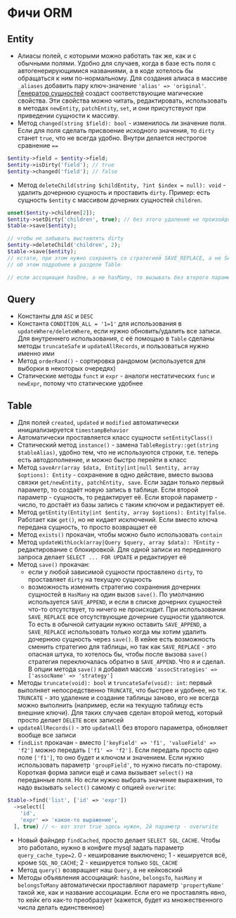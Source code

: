 # Фичи ORM

## Entity
* Алиасы полей, с которыми можно работать так же, как и с обычными полями.
Удобно для случаев, когда в базе есть поля с автогенерирующимися названиями, а в коде хотелось бы обращаться к ним по-нормальному. 
Для создания алиаса в массиве `_aliases` добавить пару ключ-значение `'alias' => 'original'`. 
[Генератор сущностей](../EntityBuilder) создаст соответствующие магические свойства. 
Эти свойства можно читать, редактировать, использовать в методах `newEntity`, `patchEntity`, `set`, и они присутствуют при приведении сущности к массиву.
* Метод `changed(string $field): bool` - изменилось ли значение поля.
Если для поля сделать присвоение исходного значения, то `dirty` станет `true`, что не всегда удобно.
Внутри делается нестрогое сравнение `==`
```php
$entity->field = $entity->field;
$entity->isDirty('field'); // true
$entity->changed('field'); // false
```
* Метод `deleteChild(string $childEntity, ?int $index = null): void` - удалить дочернюю сущность и проставить `dirty`.
Пример: есть сущность `$entity` с массивом дочерних сущностей `children`. 
```php
unset($entity->children[2]);
$entity->setDirty('children', true); // без этого удаление не произойдёт!
$table->save($entity);

// чтобы не забывать выставлять dirty
$entity->deleteChild('children', 2);
$table->save($entity);
// кстати, при этом нужно сохранять со стратегией SAVE_REPLACE, а не SAVE_APPEND
// об этом подробнее в разделе Table

// если ассоциация hasOne, а не hasMany, то вызывать без второго параметра
```  

## Query
* Константы для `ASC` и `DESC`
* Константа `CONDITION_ALL = '1=1'` для использования в `updateWhere/deleteWhere`, если нужно обновить/удалить все записи.
Для внутреннего использования, с её помощью в `Table` сделаны методы `truncateSafe` и `updateAllRecords`, и пользоваться нужно именно ими
* Метод `orderRand()` - сортировка рандомом (используется для выборки в некоторых очередях)
* Статические методы `funct` и `expr` - аналоги нестатических `func` и `newExpr`, потому что статические удобнее

## Table
* Для полей `created`, `updated` и `modified` автоматически инициализируется `timestampBehavior`
* Автоматически проставляется класс сущности `setEntityClass()`
* Статический метод `instance()` - замена `TableRegistry::get(string $tableAlias)`, удобно тем, что не используются строки, т.е. теперь есть автодополнение, и можно быстро перейти в класс
* Метод `saveArr(array $data, Entity|int|null $entity, array $options): Entity` - сохранение в одно действие, вместо вызова связки `get/newEntity, patchEntity, save`.
Если задан только первый параметр, то создаёт новую запись в таблице.
Если второй параметр - сущность, то редактирует её.
Если второй параметр - число, то достаёт из базы запись с таким ключом и редактирует её.
* Метод `getEntity(Entity|int $entity, array $options): Entity|false`.
Работает как `get()`, но не кидает исключений.
Если вместо ключа передана сущность, то просто возвращает её
* Метод `exists()` прокачан, чтобы можно было использовать `contain`
* Метод `updateWithLock(array|Query $query, array $data): ?Entity` - редактирование с блокировкой. 
Для одной записи из переданного запроса делает `SELECT ... FOR UPDATE` и редактирует её
* Метод `save()` прокачан: 
  * если у любой зависимой сущности проставлено `dirty`, то проставляет `dirty` на текущую сущность
  * возможность изменить стратегию сохранения дочерних сущностей в `HasMany` на один вызов `save()`.
  По умолчанию используется `SAVE_APPEND`, и если в списке дочерних сущностей что-то отсутствует, то ничего не происходит.
  При использовании `SAVE_REPLACE` все отсутствующие дочерние сущности удаляются.
  То есть в обычной ситуации нужно оставить `SAVE_APPEND`, а `SAVE_REPLACE` использовать только когда мы хотим удалить дочернюю сущность через `save()`.
  В кейке есть возможность сменить стратегию для таблицы, но так как `SAVE_REPLACE` - это опасная штука, то хотелось бы, чтобы после вызова `save()` стратегия переключалась обратно в `SAVE_APPEND`.
  Что я и сделал.
  В опции метода `save()` я добавил массив `'assocStrategies' => ['assocName' => 'strategy']`
* Методы `truncate(void): bool` и `truncateSafe(void): int`: 
первый выполняет непосредственно `TRUNCATE`, что быстрее и удобнее, но т.к. `TRUNCATE` - это удаление и создание таблицы заново, его не всегда можно выполнить (например, если на текущую таблицу есть внешние ключи).
Для таких случаев сделан второй метод, который просто делает `DELETE` всех записей
* `updateAllRecords()` - это `updateAll` без второго параметра, обновляет вообще все записи
* `findList` прокачан - вместо `['keyField' => 'f1', 'valueField' => 'f2']` можно передать `['f1' => 'f2']`.
Если передать просто одно поле `['f1']`, то оно будет и ключом и значением.
Если нужно использовать параметр `'groupField'`, то нужно писать по-старому.
Короткая форма записи ещё и сама вызывает `select()` на переданные поля.
Но если нужно выбрать значение выражения, то надо вызывать `select()` самому с опцией `overwrite`:
```php
$table->find('list', ['id' => 'expr'])
  ->select([
    'id',
    'expr' => 'какое-то выражение',
  ], true) // <- вот этот true здесь нужен, 2й параметр - overwrite
```  
* Новый файндер `findCached`, просто делает `SELECT SQL_CACHE`. 
Чтобы это работало, нужно в конфиге mysql задать параметр `query_cache_type=2`.
0 - кеширование выключено; 1 - кешируется всё, кроме `SQL_NO_CACHE`; 2 - кешируется только `SQL_CACHE`
* Метод `query()` возвращает наш `Query`, а не кейковский
* Методы объявления ассоциаций: `hasOne`, `belongsTo`, `hasMany` и `belongsToMany` автоматически проставляют параметр `'propertyName'` такой же, как и название ассоциации.
Если его не проставлять явно, то кейк его как-то преобразует (кажется, будет из множественного числа делать единственное) 